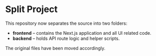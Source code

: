 # Split Project

This repository now separates the source into two folders:

- **frontend** – contains the Next.js application and all UI related code.
- **backend** – holds API route logic and helper scripts.

The original files have been moved accordingly.
